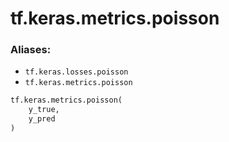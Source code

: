 <div itemscope itemtype="http://developers.google.com/ReferenceObject">
<meta itemprop="name" content="tf.keras.metrics.poisson" />
<meta itemprop="path" content="Stable" />
</div>

# tf.keras.metrics.poisson

### Aliases:

* `tf.keras.losses.poisson`
* `tf.keras.metrics.poisson`

``` python
tf.keras.metrics.poisson(
    y_true,
    y_pred
)
```

